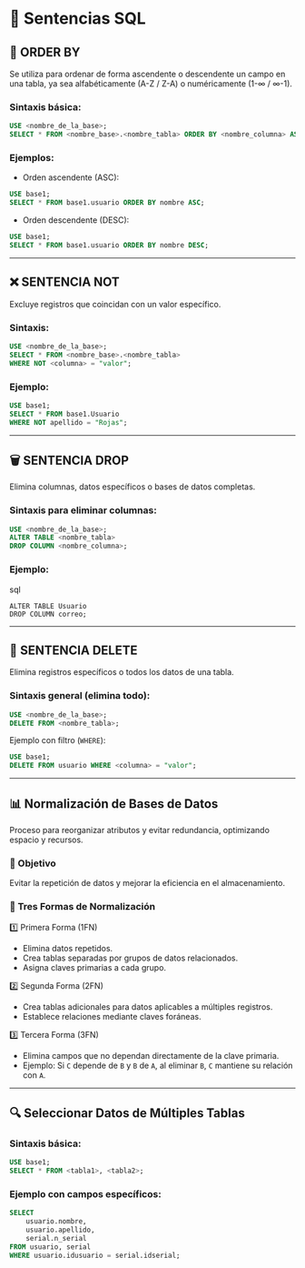 # 📌 **Sentencias SQL**  

## 🔄 **ORDER BY**  
Se utiliza para ordenar de forma ascendente o descendente un campo en una tabla, ya sea alfabéticamente (A-Z / Z-A) o numéricamente (1-∞ / ∞-1).  

### Sintaxis básica:  
```sql
USE <nombre_de_la_base>;
SELECT * FROM <nombre_base>.<nombre_tabla> ORDER BY <nombre_columna> ASC|DESC;
```

### Ejemplos:
- Orden ascendente (ASC):
```sql
USE base1;
SELECT * FROM base1.usuario ORDER BY nombre ASC;
```

- Orden descendente (DESC):
```sql
USE base1;
SELECT * FROM base1.usuario ORDER BY nombre DESC;
```

---

## **❌ SENTENCIA NOT**
Excluye registros que coincidan con un valor específico.

### Sintaxis:
```sql
USE <nombre_de_la_base>;
SELECT * FROM <nombre_base>.<nombre_tabla>
WHERE NOT <columna> = "valor";
```

### Ejemplo:
```sql
USE base1;
SELECT * FROM base1.Usuario
WHERE NOT apellido = "Rojas";
```

---

## **🗑️ SENTENCIA DROP**
Elimina columnas, datos específicos o bases de datos completas.

### Sintaxis para eliminar columnas:
```sql
USE <nombre_de_la_base>;
ALTER TABLE <nombre_tabla>
DROP COLUMN <nombre_columna>;
```

### Ejemplo:
sql
```USE base1;
ALTER TABLE Usuario
DROP COLUMN correo;
```

---

## **🧹 SENTENCIA DELETE**
Elimina registros específicos o todos los datos de una tabla.

### Sintaxis general (elimina todo):
```sql
USE <nombre_de_la_base>;
DELETE FROM <nombre_tabla>;
```

Ejemplo con filtro (`WHERE`):
```sql
USE base1;
DELETE FROM usuario WHERE <columna> = "valor";
```

---

## **📊 Normalización de Bases de Datos**
Proceso para reorganizar atributos y evitar redundancia, optimizando espacio y recursos.

### 🎯 Objetivo
Evitar la repetición de datos y mejorar la eficiencia en el almacenamiento.

### 📌 Tres Formas de Normalización
1️⃣ Primera Forma (1FN)
- Elimina datos repetidos.
- Crea tablas separadas por grupos de datos relacionados.
- Asigna claves primarias a cada grupo.

2️⃣ Segunda Forma (2FN)
- Crea tablas adicionales para datos aplicables a múltiples registros.
- Establece relaciones mediante claves foráneas.

3️⃣ Tercera Forma (3FN)
- Elimina campos que no dependan directamente de la clave primaria.
- Ejemplo: Si `C` depende de `B` y `B` de `A`, al eliminar `B`, `C` mantiene su relación con `A`.

---

## **🔍 Seleccionar Datos de Múltiples Tablas**
### Sintaxis básica:
```sql
USE base1;
SELECT * FROM <tabla1>, <tabla2>;
```

### Ejemplo con campos específicos:
```sql
SELECT 
    usuario.nombre, 
    usuario.apellido, 
    serial.n_serial 
FROM usuario, serial 
WHERE usuario.idusuario = serial.idserial;
```
